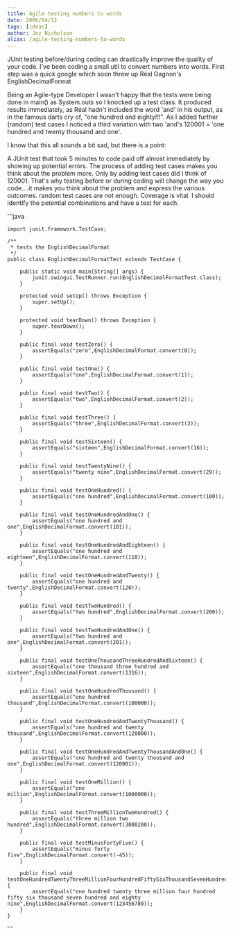 ```yaml
---
title: Agile testing numbers to words
date: 2006/04/12
tags: [ideas]
author: Jez Nicholson
alias: /agile-testing-numbers-to-words
---
```

JUnit testing before/during coding can drastically improve the quality of your code. I've been coding a small util to convert numbers into words. First step was a quick google which soon threw up Réal Gagnon's EnglishDecimalFormat

Being an Agile-type Developer I wasn't happy that the tests were being done in main() as System.outs so I knocked up a test class. It produced results immediately, as Réal hadn't included the word 'and' in his output, as in the famous darts cry of, "one hundred and eighty!!!". As I added further (random) test cases I noticed a third variation with two 'and's 120001 = 'one hundred and twenty thousand and one'.

I know that this all sounds a bit sad, but there is a point:

A JUnit test that took 5 minutes to code paid off almost immediately by showing up potential errors.
The process of adding test cases makes you think about the problem more. Only by adding test cases did I think of 120001. That's why testing before or during coding will change the way you code....it makes you think about the problem and express the various outcomes.
random test cases are not enough. Coverage is vital. I should identify the potential combinations and have a test for each.

'''java

    import junit.framework.TestCase;
    
    /**
     * tests the EnglishDecimalFormat
     */
    public class EnglishDecimalFormatTest extends TestCase {
    
        public static void main(String[] args) {
            junit.swingui.TestRunner.run(EnglishDecimalFormatTest.class);
        }
    
        protected void setUp() throws Exception {
            super.setUp();
        }
    
        protected void tearDown() throws Exception {
            super.tearDown();
        }
    
        public final void testZero() {
            assertEquals("zero",EnglishDecimalFormat.convert(0));
        }
    
        public final void testOne() {
            assertEquals("one",EnglishDecimalFormat.convert(1));
        }
    
        public final void testTwo() {
            assertEquals("two",EnglishDecimalFormat.convert(2));
        }
    
        public final void testThree() {
            assertEquals("three",EnglishDecimalFormat.convert(3));
        }
    
        public final void testSixteen() {
            assertEquals("sixteen",EnglishDecimalFormat.convert(16));
        }
    
        public final void testTwentyNine() {
            assertEquals("twenty nine",EnglishDecimalFormat.convert(29));
        }
    
        public final void testOneHundred() {
            assertEquals("one hundred",EnglishDecimalFormat.convert(100));
        }
    
        public final void testOneHundredAndOne() {
            assertEquals("one hundred and one",EnglishDecimalFormat.convert(101));
        }
    
        public final void testOneHundredAndEighteen() {
            assertEquals("one hundred and eighteen",EnglishDecimalFormat.convert(118));
        }
    
        public final void testOneHundredAndTwenty() {
            assertEquals("one hundred and twenty",EnglishDecimalFormat.convert(120));
        }
    
        public final void testTwoHundred() {
            assertEquals("two hundred",EnglishDecimalFormat.convert(200));
        }
    
        public final void testTwoHundredAndOne() {
            assertEquals("two hundred and one",EnglishDecimalFormat.convert(201));
        }
    
        public final void testOneThousandThreeHundredAndSixteen() {
            assertEquals("one thousand three hundred and sixteen",EnglishDecimalFormat.convert(1316));
        }
    
        public final void testOneHundredThousand() {
            assertEquals("one hundred thousand",EnglishDecimalFormat.convert(100000));
        }
    
        public final void testOneHundredAndTwentyThousand() {
            assertEquals("one hundred and twenty thousand",EnglishDecimalFormat.convert(120000));
        }
    
        public final void testOneHundredAndTwentyThousandAndOne() {
            assertEquals("one hundred and twenty thousand and one",EnglishDecimalFormat.convert(120001));
        }
    
        public final void testOneMillion() {
            assertEquals("one million",EnglishDecimalFormat.convert(1000000));
        }
    
        public final void testThreeMillionTwoHundred() {
            assertEquals("three million two hundred",EnglishDecimalFormat.convert(3000200));
        }
    
        public final void testMinusFortyFive() {
            assertEquals("minus forty five",EnglishDecimalFormat.convert(-45));
        }
    
        public final void testOneHundredTwentyThreeMillionFourHundredFiftySixThousandSevenHundredAndEightyNine() {
            assertEquals("one hundred twenty three million four hundred fifty six thousand seven hundred and eighty nine",EnglishDecimalFormat.convert(123456789));
        }
    }
'''